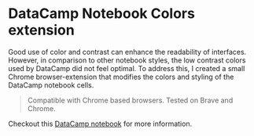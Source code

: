 # DataCamp Notebook Colors extension

Good use of color and contrast can enhance the readability of interfaces. However, in comparison to other notebook styles, the low contrast colors used by DataCamp did not feel optimal. To address this, I created a small Chrome browser-extension that modifies the colors and styling of the DataCamp notebook cells.

> Compatible with Chrome based browsers. Tested on Brave and Chrome.

Checkout this [DataCamp notebook](https://app.datacamp.com/workspace/w/5b0ad017-201c-490c-b40e-5169e02cad9e) for more information.
